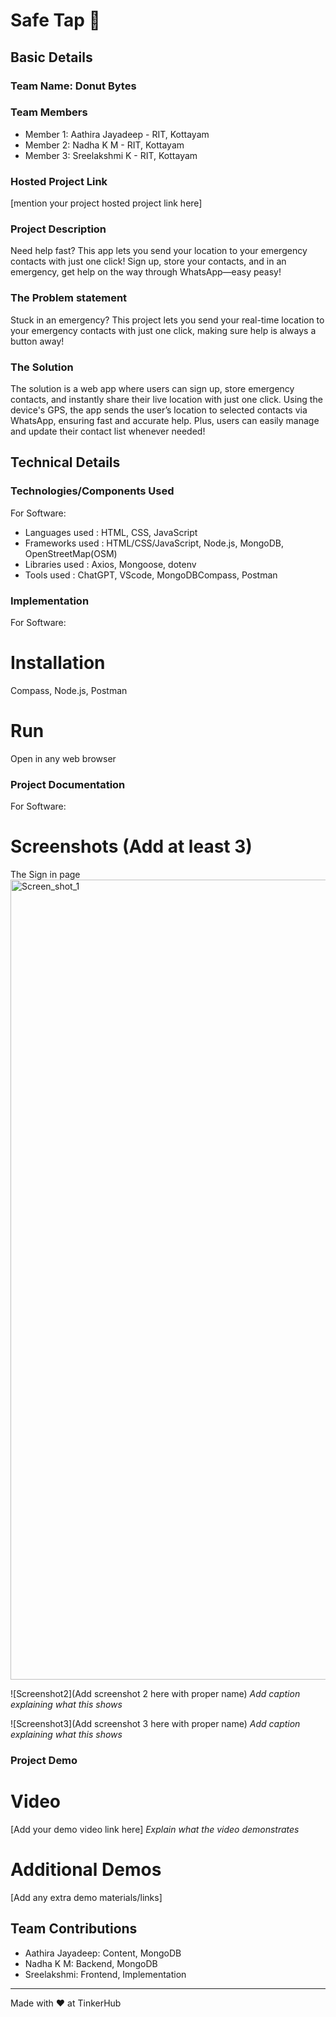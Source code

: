 # Safe Tap 🎯


## Basic Details
### Team Name: Donut Bytes


### Team Members
- Member 1: Aathira Jayadeep - RIT, Kottayam
- Member 2: Nadha K M - RIT, Kottayam
- Member 3: Sreelakshmi K - RIT, Kottayam

### Hosted Project Link
[mention your project hosted project link here]

### Project Description
Need help fast? This app lets you send your location to your emergency contacts with just one click! Sign up, store your contacts, and in an emergency, get help on the way through WhatsApp—easy peasy!

### The Problem statement
Stuck in an emergency? This project lets you send your real-time location to your emergency contacts with just one click, making sure help is always a button away!

### The Solution
The solution is a web app where users can sign up, store emergency contacts, and instantly share their live location with just one click. Using the device's GPS, the app sends the user’s location to selected contacts via WhatsApp, ensuring fast and accurate help. Plus, users can easily manage and update their contact list whenever needed!

## Technical Details
### Technologies/Components Used
For Software:
- Languages used : HTML, CSS, JavaScript
- Frameworks used : HTML/CSS/JavaScript, Node.js, MongoDB, OpenStreetMap(OSM)
- Libraries used : Axios, Mongoose, dotenv
- Tools used : ChatGPT, VScode, MongoDBCompass, Postman


### Implementation
For Software:
# Installation
Compass, Node.js, Postman

# Run
Open   in any web browser

### Project Documentation
For Software:

# Screenshots (Add at least 3)
The Sign in page
<img width="1280" alt="Screen_shot_1" src="https://github.com/Nadhakm/Tink-Her-Hack3.0/blob/main/Screenshot-1.jpg">


![Screenshot2](Add screenshot 2 here with proper name)
*Add caption explaining what this shows*

![Screenshot3](Add screenshot 3 here with proper name)
*Add caption explaining what this shows*


### Project Demo
# Video
[Add your demo video link here]
*Explain what the video demonstrates*

# Additional Demos
[Add any extra demo materials/links]

## Team Contributions
- Aathira Jayadeep: Content, MongoDB
- Nadha K M: Backend, MongoDB
- Sreelakshmi: Frontend, Implementation

---
Made with ❤️ at TinkerHub
